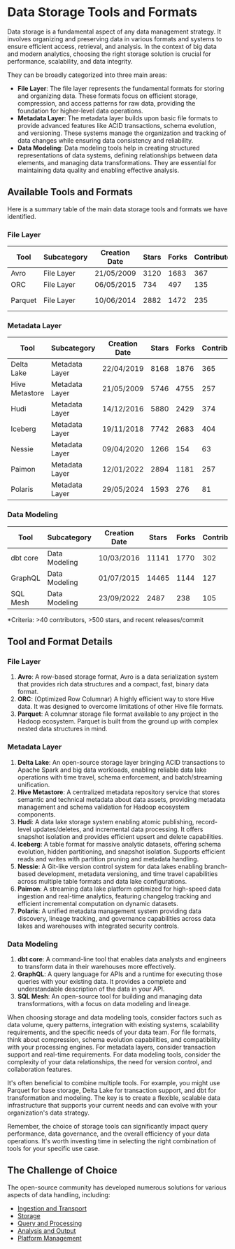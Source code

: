 # Data Storage Tools and Formats

Data storage is a fundamental aspect of any data management strategy. It involves organizing and preserving data in various formats and systems to ensure efficient access, retrieval, and analysis. In the context of big data and modern analytics, choosing the right storage solution is crucial for performance, scalability, and data integrity.

They can be broadly categorized into three main areas:
- **File Layer**: The file layer represents the fundamental formats for storing and organizing data. These formats focus on efficient storage, compression, and access patterns for raw data, providing the foundation for higher-level data operations.
- **Metadata Layer**: The metadata layer builds upon basic file formats to provide advanced features like ACID transactions, schema evolution, and versioning. These systems manage the organization and tracking of data changes while ensuring data consistency and reliability.
- **Data Modeling**: Data modeling tools help in creating structured representations of data systems, defining relationships between data elements, and managing data transformations. They are essential for maintaining data quality and enabling effective analysis.

## Available Tools and Formats

Here is a summary table of the main data storage tools and formats we have identified.

### File Layer

| Tool | Subcategory | Creation Date | Stars | Forks | Contributors | Last Release | Latest Commit | Meets Criteria* | Link |
|---|---|---|---|---|---|---|---|---|---|
| Avro | File Layer | 21/05/2009 | 3120 | 1683 | 367 | 05/08/2024 | 22/07/2025 | Yes | https://github.com/apache/avro |
| ORC | File Layer | 06/05/2015 | 734 | 497 | 135 | 09/07/2025 | 17/07/2025 | Yes | https://github.com/apache/orc |
| Parquet | File Layer | 10/06/2014 | 2882 | 1472 | 235 | 29/04/2025 | 11/07/2025 | Yes | https://github.com/apache/parquet-mr |

### Metadata Layer

| Tool | Subcategory | Creation Date | Stars | Forks | Contributors | Last Release | Latest Commit | Meets Criteria* | Link |
|---|---|---|---|---|---|---|---|---|---|
| Delta Lake | Metadata Layer | 22/04/2019 | 8168 | 1876 | 365 | 09/06/2025 | 23/07/2025 | Yes | https://github.com/delta-io/delta |
| Hive Metastore | Metadata Layer | 21/05/2009 | 5746 | 4755 | 257 | N/A | 23/07/2025 | Yes | https://github.com/apache/hive |
| Hudi | Metadata Layer | 14/12/2016 | 5880 | 2429 | 374 | 02/05/2025 | 22/07/2025 | Yes | https://github.com/apache/hudi |
| Iceberg | Metadata Layer | 19/11/2018 | 7742 | 2683 | 404 | 18/07/2025 | 23/07/2025 | Yes | https://github.com/apache/iceberg |
| Nessie | Metadata Layer | 09/04/2020 | 1266 | 154 | 63 | 11/07/2025 | 23/07/2025 | Yes | https://github.com/projectnessie/nessie |
| Paimon | Metadata Layer | 12/01/2022 | 2894 | 1181 | 257 | N/A | 23/07/2025 | Yes | https://github.com/apache/paimon |
| Polaris | Metadata Layer | 29/05/2024 | 1593 | 276 | 81 | 11/07/2025 | 23/07/2025 | Yes | https://github.com/apache/polaris |

### Data Modeling

| Tool | Subcategory | Creation Date | Stars | Forks | Contributors | Last Release | Latest Commit | Meets Criteria* | Link |
|---|---|---|---|---|---|---|---|---|---|
| dbt core | Data Modeling | 10/03/2016 | 11141 | 1770 | 302 | 22/07/2025 | 21/07/2025 | Yes | https://github.com/dbt-labs/dbt-core |
| GraphQL | Data Modeling | 01/07/2015 | 14465 | 1144 | 127 | 27/10/2021 | 03/07/2025 | Yes | https://github.com/graphql/graphql-spec |
| SQL Mesh | Data Modeling | 23/09/2022 | 2487 | 238 | 105 | 18/07/2025 | 23/07/2025 | Yes | https://github.com/TobikoData/sqlmesh |

*Criteria: >40 contributors, >500 stars, and recent releases/commit

## Tool and Format Details

### File Layer

1. **Avro**: A row-based storage format, Avro is a data serialization system that provides rich data structures and a compact, fast, binary data format.
2. **ORC**: (Optimized Row Columnar) A highly efficient way to store Hive data. It was designed to overcome limitations of other Hive file formats.
3. **Parquet**: A columnar storage file format available to any project in the Hadoop ecosystem. Parquet is built from the ground up with complex nested data structures in mind.

### Metadata Layer

1. **Delta Lake**: An open-source storage layer bringing ACID transactions to Apache Spark and big data workloads, enabling reliable data lake operations with time travel, schema enforcement, and batch/streaming unification.
2. **Hive Metastore**: A centralized metadata repository service that stores semantic and technical metadata about data assets, providing metadata management and schema validation for Hadoop ecosystem components.
3. **Hudi**: A data lake storage system enabling atomic publishing, record-level updates/deletes, and incremental data processing. It offers snapshot isolation and provides efficient upsert and delete capabilities.
4. **Iceberg**: A table format for massive analytic datasets, offering schema evolution, hidden partitioning, and snapshot isolation. Supports efficient reads and writes with partition pruning and metadata handling.
5. **Nessie**: A Git-like version control system for data lakes enabling branch-based development, metadata versioning, and time travel capabilities across multiple table formats and data lake configurations.
6. **Paimon**: A streaming data lake platform optimized for high-speed data ingestion and real-time analytics, featuring changelog tracking and efficient incremental computation on dynamic datasets.
7. **Polaris**: A unified metadata management system providing data discovery, lineage tracking, and governance capabilities across data lakes and warehouses with integrated security controls.

### Data Modeling

1. **dbt core**: A command-line tool that enables data analysts and engineers to transform data in their warehouses more effectively.
2. **GraphQL**: A query language for APIs and a runtime for executing those queries with your existing data. It provides a complete and understandable description of the data in your API.
3. **SQL Mesh**: An open-source tool for building and managing data transformations, with a focus on data modeling and lineage.

When choosing storage and data modeling tools, consider factors such as data volume, query patterns, integration with existing systems, scalability requirements, and the specific needs of your data team. For file formats, think about compression, schema evolution capabilities, and compatibility with your processing engines. For metadata layers, consider transaction support and real-time requirements. For data modeling tools, consider the complexity of your data relationships, the need for version control, and collaboration features.

It's often beneficial to combine multiple tools. For example, you might use Parquet for base storage, Delta Lake for transaction support, and dbt for transformation and modeling. The key is to create a flexible, scalable data infrastructure that supports your current needs and can evolve with your organization's data strategy.

Remember, the choice of storage tools can significantly impact query performance, data governance, and the overall efficiency of your data operations. It's worth investing time in selecting the right combination of tools for your specific use case.

## The Challenge of Choice
The open-source community has developed numerous solutions for various aspects of data handling, including:
- [Ingestion and Transport](01.ingestion_and_transport.md)
- [Storage](02.storage.md)
- [Query and Processing](03.query_and_processing.md)
- [Analysis and Output](04.analysis_and_output.md)
- [Platform Management](05.platform_management.md)